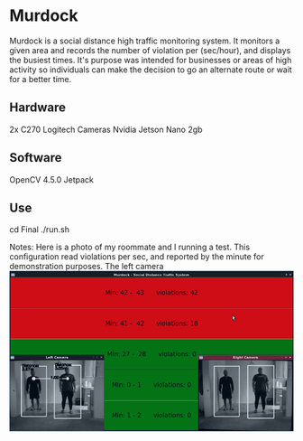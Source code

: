 # Murdock

Murdock is a social distance high traffic monitoring system. It monitors a given area and records the number of violation per (sec/hour), and displays the busiest times. It's purpose was intended for businesses or areas of high activity so individuals can make the decision to go an alternate route or wait for a better time.


## Hardware 
  2x C270 Logitech Cameras
  Nvidia Jetson Nano 2gb

## Software
  OpenCV 4.5.0
  Jetpack

## Use
  cd Final
  ./run.sh

  Notes:
  Here is a photo of  my roommate and I running a test. This configuration read violations per sec, and reported by the minute for demonstration purposes.
  The left camera 
  ![alt text](https://github.com/MarcoYbanez/Murdock/blob/main/Murdock_demo.png?raw=true)

